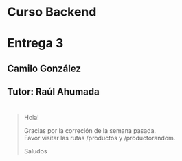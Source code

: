 # **Curso Backend**
# Entrega 3
## Camilo González
## Tutor: Raúl Ahumada
#
>Hola!
>
>Gracias por la correción de la semana pasada.\
>Favor visitar las rutas /productos y /productorandom.
>
>Saludos


